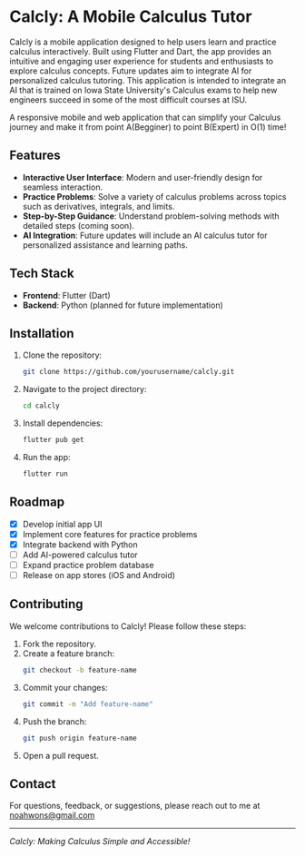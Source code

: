 # Calcly: A Mobile Calculus Tutor

Calcly is a mobile application designed to help users learn and practice calculus interactively. Built using Flutter and Dart, the app provides an intuitive and engaging user experience for students and enthusiasts to explore calculus concepts. Future updates aim to integrate AI for personalized calculus tutoring. This application is intended to integrate an AI that is trained on Iowa State University's Calculus exams to help new engineers succeed in some of the most difficult courses at ISU.

A responsive mobile and web application that can simplify your Calculus journey and make it from point A(Begginer) to point B(Expert) in O(1) time!

## Features

- **Interactive User Interface**: Modern and user-friendly design for seamless interaction.
- **Practice Problems**: Solve a variety of calculus problems across topics such as derivatives, integrals, and limits.
- **Step-by-Step Guidance**: Understand problem-solving methods with detailed steps (coming soon).
- **AI Integration**: Future updates will include an AI calculus tutor for personalized assistance and learning paths.

## Tech Stack

- **Frontend**: Flutter (Dart)
- **Backend**: Python (planned for future implementation)

## Installation

1. Clone the repository:
   ```bash
   git clone https://github.com/yourusername/calcly.git
   ```
2. Navigate to the project directory:
   ```bash
   cd calcly
   ```
3. Install dependencies:
   ```bash
   flutter pub get
   ```
4. Run the app:
   ```bash
   flutter run
   ```

## Roadmap

- [x] Develop initial app UI
- [x] Implement core features for practice problems
- [X] Integrate backend with Python
- [ ] Add AI-powered calculus tutor
- [ ] Expand practice problem database
- [ ] Release on app stores (iOS and Android)

## Contributing

We welcome contributions to Calcly! Please follow these steps:

1. Fork the repository.
2. Create a feature branch:
   ```bash
   git checkout -b feature-name
   ```
3. Commit your changes:
   ```bash
   git commit -m "Add feature-name"
   ```
4. Push the branch:
   ```bash
   git push origin feature-name
   ```
5. Open a pull request.

## Contact

For questions, feedback, or suggestions, please reach out to me at noahwons@gmail.com

---

*Calcly: Making Calculus Simple and Accessible!*
